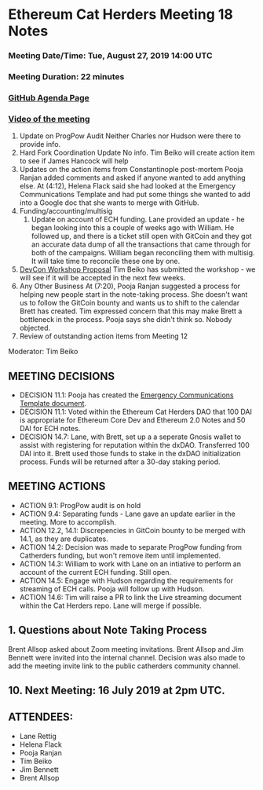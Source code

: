 # Ethereum Cat Herders Meeting 18 Notes
### Meeting Date/Time: Tue, August 27, 2019 14:00 UTC
### Meeting Duration: 22 minutes
### [GitHub Agenda Page](https://github.com/ethereum-cat-herders/PM/issues/86)
### [Video of the meeting](https://www.youtube.com/watch?v=TchZf72fNks&feature=youtu.be)

1. Update on ProgPow Audit
Neither Charles nor Hudson were there to provide info.
1. Hard Fork Coordination Update
No info. Tim Beiko will create action item to see if James Hancock will help
1. Updates on the action items from Constantinople post-mortem
Pooja Ranjan added comments and asked if anyone wanted to add anything else. At (4:12), Helena Flack said she had looked at the Emergency Communications Template and had put some things she wanted to add into a Google doc that she wants to merge with GitHub. 
1. Funding/accounting/multisig 
   1. Update on account of ECH funding.
Lane provided an update - he began looking into this a couple of weeks ago with William. He followed up, and there is a ticket still open with GitCoin and they got an accurate data dump of all the transactions that came through for both of the campaigns. William began reconciling them with multisig. It will take time to reconcile these one by one. 
1. [DevCon Workshop Proposal](https://docs.google.com/document/d/1IGPx2xGcdChUPdExWKCC5ejr8X_wIxf_NeIHmtpB5mQ/edit#)
Tim Beiko has submitted the workshop - we will see if it will be accepted in the next few weeks. 
1. Any Other Business
At (7:20), Pooja Ranjan suggested a process for helping new people start in the note-taking process. She doesn't want us to follow the GitCoin bounty and wants us to shift to the calendar Brett has created. Tim expressed concern that this may make Brett a bottleneck in the process. Pooja says she didn't think so. Nobody objected. 
1. Review of outstanding action items from Meeting 12

Moderator: Tim Beiko

## MEETING DECISIONS
- DECISION 11.1: Pooja has created the [Emergency Communications Template document](https://github.com/poojaranjan/ECH-PM/blob/master/Constantinople%20Postmortem%20Report/EmergencyCommTemplate.md).
- DECISION 11.1: Voted within the Ethereum Cat Herders DAO that 100 DAI is appropriate for Ethereum Core Dev and Ethereum 2.0 Notes and 50 DAI for ECH notes.
- DECISION 14.7: Lane, with Brett, set up a a seperate Gnosis wallet to assist with registering for reputation within the dxDAO. Transferred 100 DAI into it. Brett used those funds to stake in the dxDAO initialization process. Funds will be returned after a 30-day staking period. 

## MEETING ACTIONS
- ACTION 9.1: ProgPow audit is on hold
- ACTION 9.4: Separating funds - Lane gave an update earlier in the meeting. More to accomplish. 
- ACTION 12.2, 14.1: Discrepencies in GitCoin bounty to be merged with 14.1, as they are duplicates.
- ACTION 14.2: Decision was made to separate ProgPow funding from Catherders funding, but won't remove item until implemented.
- ACTION 14.3: William to work with Lane on an intiative to perform an account of the current ECH funding. Still open. 
- ACTION 14.5: Engage with Hudson regarding the requirements for streaming of ECH calls. Pooja will follow up with Hudson.
- ACTION 14.6: Tim will raise a PR to link the Live streaming document within the Cat Herders repo. Lane will merge if possible. 

## 1. Questions about Note Taking Process

Brent Allsop asked about Zoom meeting invitations. Brent Allsop and Jim Bennett were invited into the internal channel. Decision was also made to add the meeting invite link to the public catherders community channel. 

## 10. Next Meeting: 16 July 2019 at 2pm UTC.

## ATTENDEES:

- Lane Rettig
- Helena Flack
- Pooja Ranjan
- Tim Beiko
- Jim Bennett
- Brent Allsop
